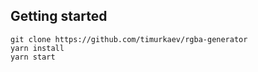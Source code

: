 ## Getting started

```
git clone https://github.com/timurkaev/rgba-generator
yarn install 
yarn start
```
